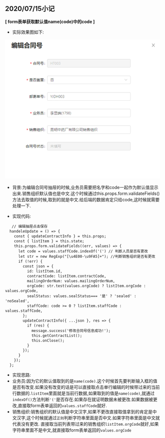 ## 2020/07/15小记

**[ form表单获取默认值name(code)中的code ]**
 - 实际效果图如下:
 
![](/assets/staffName.png)

- 背景:为编辑合同号抽屉的时候,业务员需要把名字和code一起作为默认值显示出来.销售组织默认值也是中文.这个时候通过this.props.form.validateFields()方法去取值的时候,取到的就是中文.给后端的数据肯定只给code,这时候就需要处理一下.


- 实现代码:
```
   // 编辑抽屉点击保存
  handeleUpdate = () => {
    const { updateContractInfo } = this.props;
    const { listItem } = this.state;
    this.props.form.validateFields((err, values) => {
      let code = values.staffCode.indexOf('(') // 判断人员是否有更改
      let str = new RegExp("[\u4E00-\u9FA5]+"); //判断销售组织是否有更改
      if (!err) {
        const json = {
          id: listItem.id,
          contractCode: listItem.contractCode,
          mailingOrderNum: values.mailingOrderNum,
          orgCode: str.test(values.orgCode) ? listItem.orgCode : values.orgCode,
          sealStatus: values.sealStatus=== '是' ? 'sealed' : 'noSealed',
          staffCode: code >= 0 ? listItem.staffCode : values.staffCode,
        };
        updateContractInfo({ ...json }, res => {
          if (res) {
            message.success('修改合同号信息成功!');
            this.getContractList();
            this.onClose();
          }
        });
      }
    });
  };
```

- 实现思路:
- 业务员:因为它的默认值取到的是`name(code)`.这个时候首先要判断输入框的值是否有改变.如果没有改变的话是可以直接取点击单行编辑的时候带过来的当前行数据的.`listItem`里面就是当前行数据,如果取到的值是`name(code)`,就通过`indexOf()`方法判断`'('`是否存在.如果存在就证明数据未被更改.如果数据被更改,直接取form表单返回的`values.staffCode`就好.
- 销售组织:销售组织的默认值是中文汉字,如果不更改直接取值拿到的肯定是中文汉字,这个时候就通过`正则`判断字符串里面是否中文.如果字符串里面是中文就代表没有更改. 直接取当前列表带过来的销售组织`listItem.orgCode`就好,如果字符串里面不是中文,就直接取form表单返回的`values.orgCode`